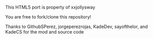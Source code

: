 This HTML5 port is property of xxjollysway

You are free to fork/clone this repository!

Thanks to GithubSPerez, jorgeperezrojas, KadeDev, sayofthelor, and KadeCS for the mod and source code
